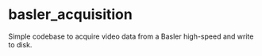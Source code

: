 # basler_acquisition
Simple codebase to acquire video data from a Basler high-speed and write to disk.
